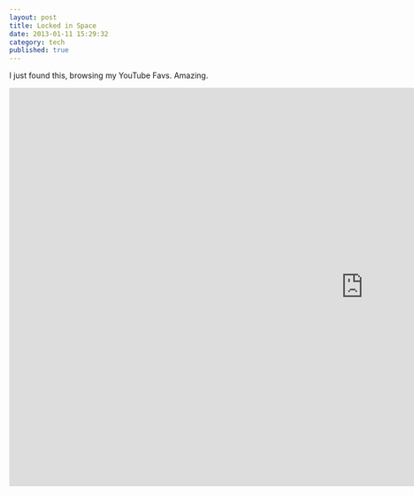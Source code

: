 ```yaml
---
layout: post
title: Locked in Space
date: 2013-01-11 15:29:32
category: tech
published: true
---
```


I just found this, browsing my YouTube Favs. Amazing.
<div class="videoWrapper-16-9">
    <!-- Copy & Pasted from YouTube -->
    <iframe width="1280" height="720" src="http://www.youtube.com/embed/Ws6AAhTw7RA?rel=0" frameborder="0" allowfullscreen></iframe>
</div>